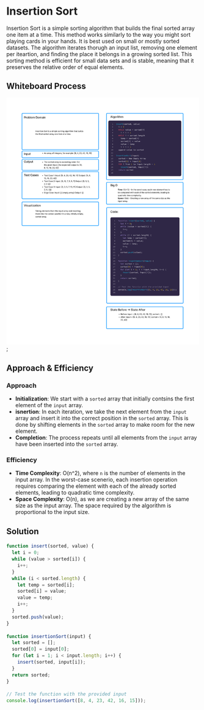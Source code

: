 # Insertion Sort

Insertion Sort is a simple sorting algorithm that builds the final sorted array one item at a time. This method works similarly to the way you might sort playing cards in your hands. It is best used on small or mostly sorted datasets. The algorithm iterates thorugh an input list, removing one element per iteartion, and finding the place it belongs in a growing sorted list. This sorting method is efficient for small data sets and is stable, meaning that it preserves the relative order of equal elements. 

## Whiteboard Process
![Whiteboard](../../assets/insertionSortWhiteboard.png);


## Approach & Efficiency

### Approach 
- **Initialization**: We start with a `sorted` array that initially contsins the first element of the `input` array. 
- **isnertion**: In each iteration, we take the next element from the `input` array and insert it into the correct position in the `sorted` array. This is done by shifting elements in the `sorted` array to make room for the new element. 
- **Completion**: The process repeats until all elements from the `input` array have been inserted into the `sorted` array. 

### Efficiency 
- **Time Complexity**: O(n^2), where `n` is the number of elements in the input array. In the worst-case scenerio, each insertion operation requires comparing the element with each of the already sorted elements, leading to quadratic time complexity. 
- **Space Complexity**: O(n), as we are creating a new array of the same size as the input array. The space required by the algorithm is proportional to the input size. 

## Solution

```js
function insert(sorted, value) {
  let i = 0;
  while (value > sorted[i]) {
    i++;
  }
  while (i < sorted.length) {
    let temp = sorted[i];
    sorted[i] = value;
    value = temp;
    i++;
  }
  sorted.push(value);
}

function insertionSort(input) {
  let sorted = [];
  sorted[0] = input[0];
  for (let i = 1; i < input.length; i++) {
    insert(sorted, input[i]);
  }
  return sorted;
}

// Test the function with the provided input
console.log(insertionSort([8, 4, 23, 42, 16, 15]));

  
